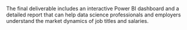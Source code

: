 The final deliverable includes an interactive Power BI dashboard and a detailed report that can help data science professionals and employers understand the market dynamics of job titles and salaries.
